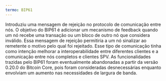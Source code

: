 ```yaml
---
termo: BIP61
---
```


Introduziu uma mensagem de rejeição no protocolo de comunicação entre nós. O objetivo do BIP61 é adicionar um mecanismo de feedback quando um nó recebe uma transação ou um bloco de outro nó que considera inválido. Essa mensagem de rejeição permitiria a um nó sinalizar ao remetente o motivo pelo qual foi rejeitado. Esse tipo de comunicação tinha como intenção melhorar a interoperabilidade entre diferentes clientes e a comunicação entre nós completos e clientes SPV. As funcionalidades trazidas pelo BIP61 foram eventualmente abandonadas a partir da versão 0.20.0 do Bitcoin Core, pois foram consideradas desnecessárias enquanto envolviam um aumento nas necessidades de largura de banda.